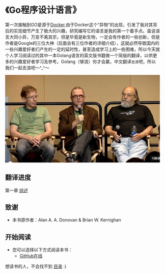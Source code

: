 《Go程序设计语言》
===================

第一次接触到GO是源于[Docker](https://www.docker.com/),由于Docker这个“异物”的出现，引发了我对其背后的实现细节产生了极大的兴趣，研究编写它的语言是我的第一个着手点。虽说语言大同小异，万变不离其宗，但是毕竟是新生物，一定会有作者的一些创新，但是作者是Google的三位大神（后面会有三位作者的详细介绍），这就必然导致国内的一些兴趣爱好者们产生的一定的延时性，甚至造成学习上的一些困难，所以今天就个人学习阅读过的其中一本Golang语言的英文版书籍做一个简版的翻译，以供更多的兴趣爱好者学习及参考。Golang（够浪）你才会赢，中文翻译`去浪`吧，所以我们一起去浪吧～^_^～


![](eBook/img/gobug.png)


## 翻译进度

第一章 [综述](./eBook/01/0.md)

## 致谢

- 本书原作者：Alan A. A. Donovan & Brian W. Kernighan

## 开始阅读

- 您可以选择以下方式阅读本书：
  - [GitHub在线](./eBook/preface.md)

想读书的人，不会找不到 [目录](eBook/directory.md) :)

